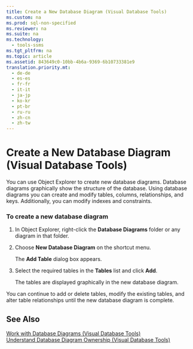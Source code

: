 ```yaml
---
title: Create a New Database Diagram (Visual Database Tools)
ms.custom: na
ms.prod: sql-non-specified
ms.reviewer: na
ms.suite: na
ms.technology: 
  - tools-ssms
ms.tgt_pltfrm: na
ms.topic: article
ms.assetid: 843649c0-10bb-4b6a-9369-6b10733381e9
translation.priority.mt: 
  - de-de
  - es-es
  - fr-fr
  - it-it
  - ja-jp
  - ko-kr
  - pt-br
  - ru-ru
  - zh-cn
  - zh-tw
---
```

# Create a New Database Diagram (Visual Database Tools)
You can use Object Explorer to create new database diagrams. Database diagrams graphically show the structure of the database. Using database diagrams you can create and modify tables, columns, relationships, and keys. Additionally, you can modify indexes and constraints.  
  
### To create a new database diagram  
  
1.  In Object Explorer, right\-click the **Database Diagrams** folder or any diagram in that folder.  
  
2.  Choose **New Database Diagram** on the shortcut menu.  
  
    The **Add Table** dialog box appears.  
  
3.  Select the required tables in the **Tables** list and click **Add**.  
  
    The tables are displayed graphically in the new database diagram.  
  
You can continue to add or delete tables, modify the existing tables, and alter table relationships until the new database diagram is complete.  
  
## See Also  
[Work with Database Diagrams &#40;Visual Database Tools&#41;](../content/Work-with-Database-Diagrams--Visual-Database-Tools-.md)  
[Understand Database Diagram Ownership &#40;Visual Database Tools&#41;](../content/Understand-Database-Diagram-Ownership--Visual-Database-Tools-.md)  
  
